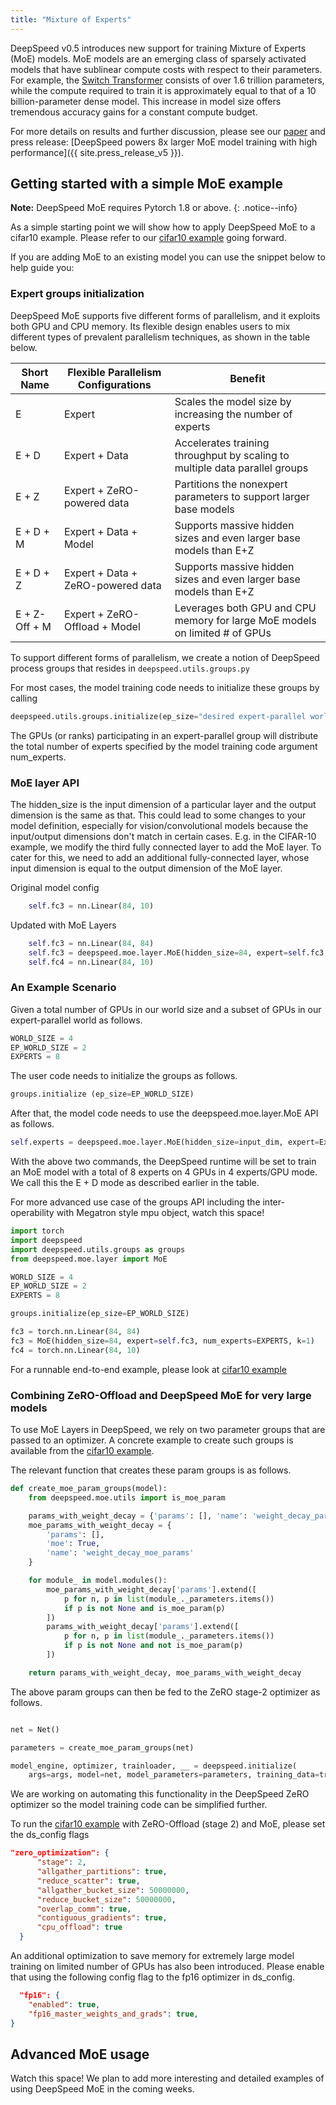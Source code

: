 ```yaml
---
title: "Mixture of Experts"
---
```


DeepSpeed v0.5 introduces new support for training Mixture of Experts (MoE) models. MoE models are an emerging class of sparsely activated models that have sublinear compute costs with respect to their parameters. For example, the [Switch Transformer](https://arxiv.org/abs/2101.03961) consists of over 1.6 trillion parameters, while the compute required to train it is approximately equal to that of a 10 billion-parameter dense model. This increase in model size offers tremendous accuracy gains for a constant compute budget.

For more details on results and further discussion, please see our [paper](https://aka.ms/zcode_moe) and press
release: [DeepSpeed powers 8x larger MoE model training with high performance]({{ site.press_release_v5 }}).

## Getting started with a simple MoE example

**Note:** DeepSpeed MoE requires Pytorch 1.8 or above.
{: .notice--info}

As a simple starting point we will show how to apply DeepSpeed MoE to a cifar10 example. Please refer to
our [cifar10 example](https://github.com/microsoft/DeepSpeedExamples/tree/master/cifar) going forward.

If you are adding MoE to an existing model you can use the snippet below to help guide you:


### Expert groups initialization

DeepSpeed MoE supports five different forms of parallelism, and it exploits both GPU and CPU memory. Its flexible design enables users to mix different types of prevalent parallelism techniques, as shown in the table below. 

| Short Name       | Flexible Parallelism Configurations | Benefit                                                                     |
| ---------------- | ------------------------------------| --------------------------------------------------------------------------- | 
| E                | Expert                              | Scales the model size by increasing the number of experts                   |
| E + D            | Expert + Data                       | Accelerates training throughput by scaling to multiple data parallel groups |
| E + Z            | Expert + ZeRO-powered data          | Partitions the nonexpert parameters to support larger base models           |
| E + D + M        | Expert + Data + Model               | Supports massive hidden sizes and even larger base models than E+Z          |
| E + D + Z        | Expert + Data + ZeRO-powered data   | Supports massive hidden sizes and even larger base models than E+Z          |
| E + Z-Off + M    | Expert + ZeRO-Offload + Model       | Leverages both GPU and CPU memory for large MoE models on limited # of GPUs |

To support different forms of parallelism, we create a notion of DeepSpeed process groups that resides in ```deepspeed.utils.groups.py```

For most cases, the model training code needs to initialize these groups by calling 
```python 
deepspeed.utils.groups.initialize(ep_size="desired expert-parallel world size")
```

The GPUs (or ranks) participating in an expert-parallel group will distribute the total number of experts specified by the model training code argument num_experts.

### MoE layer API

The hidden_size is the input dimension of a particular layer and the output dimension is the same as that. This could lead to some changes to your model definition, especially for vision/convolutional models because the input/output dimensions don't match in certain cases. E.g. in the CIFAR-10 example, we modify the third fully connected layer to add the MoE layer. To cater for this, we need to add an additional fully-connected layer, whose input dimension is equal to the output dimension of the MoE layer.

Original model config

```python
    self.fc3 = nn.Linear(84, 10)
```

Updated with MoE Layers

```python
    self.fc3 = nn.Linear(84, 84)
    self.fc3 = deepspeed.moe.layer.MoE(hidden_size=84, expert=self.fc3, num_experts=args.num_experts, ...)
    self.fc4 = nn.Linear(84, 10)
```

### An Example Scenario

Given a total number of GPUs in our world size and a subset of GPUs in our expert-parallel world as follows. 

```python
WORLD_SIZE = 4
EP_WORLD_SIZE = 2
EXPERTS = 8
```

The user code needs to initialize the groups as follows.

```python
groups.initialize (ep_size=EP_WORLD_SIZE)
```

After that, the model code needs to use the deepspeed.moe.layer.MoE API as follows.

```python
self.experts = deepspeed.moe.layer.MoE(hidden_size=input_dim, expert=ExpertModule(), num_experts=EXPERTS)
```
With the above two commands, the DeepSpeed runtime will be set to train an MoE model with a total of 8 experts on 4 GPUs in 4 experts/GPU mode. We call this the E + D mode as described earlier in the table. 

For more advanced use case of the groups API including the inter-operability with Megatron style mpu object, watch this space! 


```python
import torch
import deepspeed
import deepspeed.utils.groups as groups
from deepspeed.moe.layer import MoE

WORLD_SIZE = 4
EP_WORLD_SIZE = 2
EXPERTS = 8

groups.initialize(ep_size=EP_WORLD_SIZE)

fc3 = torch.nn.Linear(84, 84)
fc3 = MoE(hidden_size=84, expert=self.fc3, num_experts=EXPERTS, k=1)
fc4 = torch.nn.Linear(84, 10)

```

For a runnable end-to-end example, please look at [cifar10 example](https://github.com/microsoft/DeepSpeedExamples/tree/master/cifar)

### Combining ZeRO-Offload and DeepSpeed MoE for very large models

To use MoE Layers in DeepSpeed, we rely on two parameter groups that are passed to an optimizer. A concrete example to create such groups is available from the [cifar10 example](https://github.com/microsoft/DeepSpeedExamples/tree/master/cifar).

The relevant function that creates these param groups is as follows.

```python
def create_moe_param_groups(model):
    from deepspeed.moe.utils import is_moe_param

    params_with_weight_decay = {'params': [], 'name': 'weight_decay_params'}
    moe_params_with_weight_decay = {
        'params': [],
        'moe': True,
        'name': 'weight_decay_moe_params'
    }

    for module_ in model.modules():
        moe_params_with_weight_decay['params'].extend([
            p for n, p in list(module_._parameters.items())
            if p is not None and is_moe_param(p)
        ])
        params_with_weight_decay['params'].extend([
            p for n, p in list(module_._parameters.items())
            if p is not None and not is_moe_param(p)
        ])

    return params_with_weight_decay, moe_params_with_weight_decay
```

The above param groups can then be fed to the ZeRO stage-2 optimizer as follows.

```python

net = Net()

parameters = create_moe_param_groups(net)

model_engine, optimizer, trainloader, __ = deepspeed.initialize(
    args=args, model=net, model_parameters=parameters, training_data=trainset)
```

We are working on automating this functionality in the DeepSpeed ZeRO optimizer so the model training code can be simplified further. 

To run the [cifar10 example](https://github.com/microsoft/DeepSpeedExamples/tree/master/cifar) with ZeRO-Offload (stage 2) and MoE, please set the ds_config flags

```json
"zero_optimization": {
      "stage": 2,
      "allgather_partitions": true,
      "reduce_scatter": true,
      "allgather_bucket_size": 50000000,
      "reduce_bucket_size": 50000000,
      "overlap_comm": true,
      "contiguous_gradients": true,
      "cpu_offload": true
  }
```

An additional optimization to save memory for extremely large model training on limited number of GPUs has also been introduced. Please enable that using the following config flag to the fp16 optimizer in ds_config.

  ```json
    "fp16": {
      "enabled": true,
      "fp16_master_weights_and_grads": true,
  }
  ```

<!--


hidden_size (int): the hidden dimension of the model.
expert (torch.nn.Module): the torch module that defines the expert (e.g., MLP, torch.linear).
num_experts (int, optional): default=1, the total number of experts per layer.
k (int, optional): default=1, top-k gating value, only supports k=1 or k=2.
output_dropout_prob (float, optional): default=0.5, output dropout probability.
capacity_factor (float, optional): default=1.0, the capacity of the expert at training time.
eval_capacity_factor (float, optional): default=1.0, the capacity of the expert at eval time.
min_capacity (int, optional): default=4, min number of tokens per expert.
noisy_gate_policy (str, optional): default=None, noisy gate policy, valid options are 'Jitter', 'RSample' or 'None'.
-->



## Advanced MoE usage

Watch this space! We plan to add more interesting and detailed examples of using DeepSpeed MoE in the coming weeks.
